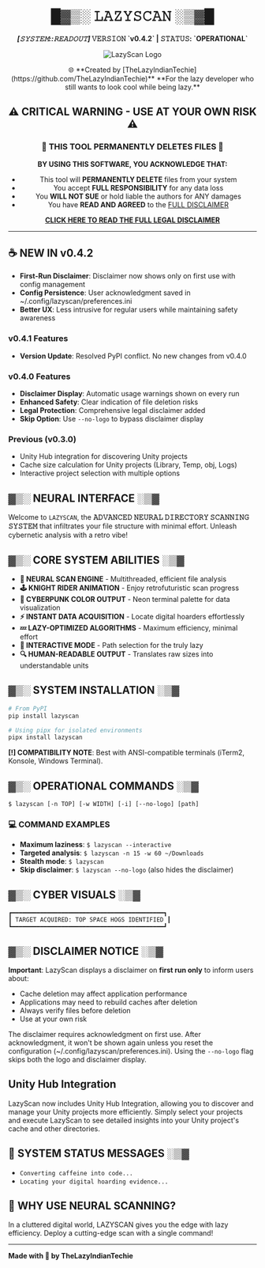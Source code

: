 <h1 align="center">█▓▒░ 𝙻𝙰𝚉𝚈𝚂𝙲𝙰𝙽 ░▒▓█</h1>
<p align="center">
<strong><em>[𝚂𝚈𝚂𝚃𝙴𝙼::𝚁𝙴𝙰𝙳𝙾𝚄𝚃]</em> 𝚅𝙴𝚁𝚂𝙸𝙾𝙽 `v0.4.2` | 𝚂𝚃𝙰𝚃𝚄𝚂: `OPERATIONAL`</strong>
</p>

<p align="center">
  <img src="https://via.placeholder.com/150" alt="LazyScan Logo" />
</p>

<p align="center">
🌐 **Created by [TheLazyIndianTechie](https://github.com/TheLazyIndianTechie)**
  **For the lazy developer who still wants to look cool while being lazy.**


<div align="center">

## ⚠️ CRITICAL WARNING - USE AT YOUR OWN RISK ⚠️

### 🚨 THIS TOOL PERMANENTLY DELETES FILES 🚨

**BY USING THIS SOFTWARE, YOU ACKNOWLEDGE THAT:**
- This tool will **PERMANENTLY DELETE** files from your system
- You accept **FULL RESPONSIBILITY** for any data loss
- You **WILL NOT SUE** or hold liable the authors for ANY damages
- You have **READ AND AGREED** to the [FULL DISCLAIMER](DISCLAIMER.md)

**[CLICK HERE TO READ THE FULL LEGAL DISCLAIMER](DISCLAIMER.md)**

</div>

---

## ☕ NEW IN v0.4.2

- **First-Run Disclaimer**: Disclaimer now shows only on first use with config management
- **Config Persistence**: User acknowledgment saved in ~/.config/lazyscan/preferences.ini
- **Better UX**: Less intrusive for regular users while maintaining safety awareness

### v0.4.1 Features
- **Version Update**: Resolved PyPI conflict. No new changes from v0.4.0

### v0.4.0 Features

- **Disclaimer Display**: Automatic usage warnings shown on every run
- **Enhanced Safety**: Clear indication of file deletion risks
- **Legal Protection**: Comprehensive legal disclaimer added
- **Skip Option**: Use `--no-logo` to bypass disclaimer display

### Previous (v0.3.0)
- Unity Hub integration for discovering Unity projects
- Cache size calculation for Unity projects (Library, Temp, obj, Logs)
- Interactive project selection with multiple options
</p>

## ▓▒░ NEURAL INTERFACE ░▒▓

Welcome to `LAZYSCAN`, the **𝙰𝙳𝚅𝙰𝙽𝙲𝙴𝙳 𝙽𝙴𝚄𝚁𝙰𝙻 𝙳𝙸𝚁𝙴𝙲𝚃𝙾𝚁𝚈 𝚂𝙲𝙰𝙽𝙽𝙸𝙽𝙶 𝚂𝚈𝚂𝚃𝙴𝙼** that infiltrates your file structure with minimal effort. Unleash cybernetic analysis with a retro vibe!

## ▓▒░ CORE SYSTEM ABILITIES ░▒▓

- **🧠 NEURAL SCAN ENGINE** - Multithreaded, efficient file analysis
- **🕹️ KNIGHT RIDER ANIMATION** - Enjoy retrofuturistic scan progress
- **🌈 CYBERPUNK COLOR OUTPUT** - Neon terminal palette for data visualization
- **⚡ INSTANT DATA ACQUISITION** - Locate digital hoarders effortlessly
- **💤 LAZY-OPTIMIZED ALGORITHMS** - Maximum efficiency, minimal effort
- **💬 INTERACTIVE MODE** - Path selection for the truly lazy
- **🔍 HUMAN-READABLE OUTPUT** - Translates raw sizes into understandable units

## ▓▒░ SYSTEM INSTALLATION ░▒▓

```bash
# From PyPI
pip install lazyscan

# Using pipx for isolated environments
pipx install lazyscan
```

**[!] COMPATIBILITY NOTE**: Best with ANSI-compatible terminals (iTerm2, Konsole, Windows Terminal).

## ▓▒░ OPERATIONAL COMMANDS ░▒▓

```text
$ lazyscan [-n TOP] [-w WIDTH] [-i] [--no-logo] [path]
```

### 💻 COMMAND EXAMPLES

- **Maximum laziness**: `$ lazyscan --interactive`
- **Targeted analysis**: `$ lazyscan -n 15 -w 60 ~/Downloads`
- **Stealth mode**: `$ lazyscan`
- **Skip disclaimer**: `$ lazyscan --no-logo` (also hides the disclaimer)

## ▓▒░ CYBER VISUALS ░▒▓

```
┏━━━━━━━━━━━━━━━━━━━━━━━━━━━━━━━━━━━━━━━━━━━┓
┃ TARGET ACQUIRED: TOP SPACE HOGS IDENTIFIED ┃
┗━━━━━━━━━━━━━━━━━━━━━━━━━━━━━━━━━━━━━━━━━━━┛
```

## ▓▒░ DISCLAIMER NOTICE ░▒▓

**Important**: LazyScan displays a disclaimer on **first run only** to inform users about:
- Cache deletion may affect application performance
- Applications may need to rebuild caches after deletion
- Always verify files before deletion
- Use at your own risk

The disclaimer requires acknowledgment on first use. After acknowledgment, it won't be shown again unless you reset the configuration (~/.config/lazyscan/preferences.ini). Using the `--no-logo` flag skips both the logo and disclaimer display.

## Unity Hub Integration

LazyScan now includes Unity Hub Integration, allowing you to discover and manage your Unity projects more efficiently. Simply select your projects and execute LazyScan to see detailed insights into your Unity project's cache and other directories.

## 📡 SYSTEM STATUS MESSAGES ░▒▓

- `Converting caffeine into code...`
- `Locating your digital hoarding evidence...`

## 🚀 WHY USE NEURAL SCANNING?

In a cluttered digital world, LAZYSCAN gives you the edge with lazy efficiency. Deploy a cutting-edge scan with a single command!

---

**Made with 💜 by TheLazyIndianTechie**
